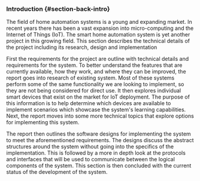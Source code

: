 ### Introduction {#section-back-intro}

The field of home automation systems is a young and expanding market. In recent years there has
been a vast expansion into micro-computing and the Internet of Things (IoT). The smart home
automation system is yet another project in this growing field. This section describes the 
technical details of the project including its research, design and implementation

First the requirements for the project are outline with technical details and requirements
for the system. To better understand the features that are currently available, how they work,
and where they can be improved, the report goes into research of existing system. Most of these systems
perform some of the same functionality we are looking to implement, so they are not being considered
for direct use. It then explores individual smart devices that exist on the market for IoT
deployment. The purpose of this information is to help determine which devices are available to
implement scenarios which showcase the system's learning capabilities. Next, the report moves into
some more technical topics that explore options for implementing this system.

The report then outlines the software designs for implementing the system to meet the aforementioned
requirements. The designs discuss the abstract structures around the system without going into the
specifics of the implementation. This is followed by a more in depth look at the protocols and
interfaces that will be used to communicate between the logical components of the system. This
section is then concluded with the current status of the development of the system.
